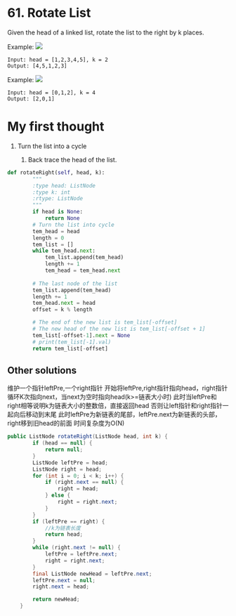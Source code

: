 # 61. Rotate List

Given the head of a linked list, rotate the list to the right by k places.


Example:
![](https://assets.leetcode.com/uploads/2020/11/13/rotate1.jpg)
```
Input: head = [1,2,3,4,5], k = 2
Output: [4,5,1,2,3]
```


Example:
![](https://assets.leetcode.com/uploads/2020/11/13/roate2.jpg)
```
Input: head = [0,1,2], k = 4
Output: [2,0,1]
```


# My first thought
1. Turn the list into a cycle
    
    1. Back trace the head of the list.
```python
def rotateRight(self, head, k):
        """
        :type head: ListNode
        :type k: int
        :rtype: ListNode
        """
        if head is None:
            return None
        # Turn the list into cycle
        tem_head = head
        length = 0
        tem_list = []
        while tem_head.next:
            tem_list.append(tem_head)
            length += 1
            tem_head = tem_head.next
        
        # The last node of the list
        tem_list.append(tem_head)
        length += 1
        tem_head.next = head
        offset = k % length

        # The end of the new list is tem_list[-offset]
        # The new head of the new list is tem_list[-offset + 1]
        tem_list[-offset-1].next = None
        # print(tem_list[-1].val)
        return tem_list[-offset]
```

## Other solutions


维护一个指针leftPre,一个right指针
开始将leftPre,right指针指向head，right指针循环K次指向next，当next为空时指向head(k>=链表大小时)
此时当leftPre和right相等说明k为链表大小的整数倍，直接返回head
否则让left指针和right指针一起向后移动到末尾
此时leftPre为新链表的尾部，leftPre.next为新链表的头部，right移到旧head的前面
时间复杂度为O(N)


```JAVA
public ListNode rotateRight(ListNode head, int k) {
        if (head == null) {
            return null;
        }
        ListNode leftPre = head;
        ListNode right = head;
        for (int i = 0; i < k; i++) {
            if (right.next == null) {
                right = head;
            } else {
                right = right.next;
            }
        }
        if (leftPre == right) {
            //k为链表长度
            return head;
        }
        while (right.next != null) {
            leftPre = leftPre.next;
            right = right.next;
        }
        final ListNode newHead = leftPre.next;
        leftPre.next = null;
        right.next = head;

        return newHead;
    }
```


